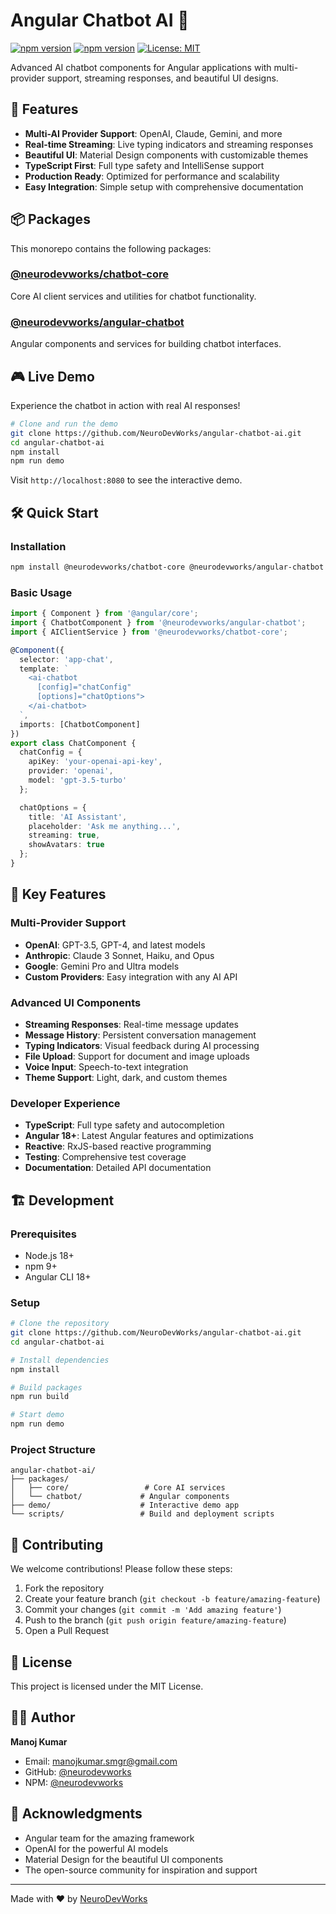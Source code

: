 # Angular Chatbot AI 🤖

[![npm version](https://badge.fury.io/js/%40neurodevworks%2Fchatbot-core.svg)](https://www.npmjs.com/package/@neurodevworks/chatbot-core)
[![npm version](https://badge.fury.io/js/%40neurodevworks%2Fangular-chatbot.svg)](https://www.npmjs.com/package/@neurodevworks/angular-chatbot)
[![License: MIT](https://img.shields.io/badge/License-MIT-yellow.svg)](https://opensource.org/licenses/MIT)

Advanced AI chatbot components for Angular applications with multi-provider support, streaming responses, and beautiful UI designs.

## 🚀 Features

- **Multi-AI Provider Support**: OpenAI, Claude, Gemini, and more
- **Real-time Streaming**: Live typing indicators and streaming responses
- **Beautiful UI**: Material Design components with customizable themes
- **TypeScript First**: Full type safety and IntelliSense support
- **Production Ready**: Optimized for performance and scalability
- **Easy Integration**: Simple setup with comprehensive documentation

## 📦 Packages

This monorepo contains the following packages:

### [@neurodevworks/chatbot-core](https://www.npmjs.com/package/@neurodevworks/chatbot-core)
Core AI client services and utilities for chatbot functionality.

### [@neurodevworks/angular-chatbot](https://www.npmjs.com/package/@neurodevworks/angular-chatbot)
Angular components and services for building chatbot interfaces.

## 🎮 Live Demo

Experience the chatbot in action with real AI responses!

```bash
# Clone and run the demo
git clone https://github.com/NeuroDevWorks/angular-chatbot-ai.git
cd angular-chatbot-ai
npm install
npm run demo
```

Visit `http://localhost:8080` to see the interactive demo.

## 🛠️ Quick Start

### Installation

```bash
npm install @neurodevworks/chatbot-core @neurodevworks/angular-chatbot
```

### Basic Usage

```typescript
import { Component } from '@angular/core';
import { ChatbotComponent } from '@neurodevworks/angular-chatbot';
import { AIClientService } from '@neurodevworks/chatbot-core';

@Component({
  selector: 'app-chat',
  template: `
    <ai-chatbot
      [config]="chatConfig"
      [options]="chatOptions">
    </ai-chatbot>
  `,
  imports: [ChatbotComponent]
})
export class ChatComponent {
  chatConfig = {
    apiKey: 'your-openai-api-key',
    provider: 'openai',
    model: 'gpt-3.5-turbo'
  };

  chatOptions = {
    title: 'AI Assistant',
    placeholder: 'Ask me anything...',
    streaming: true,
    showAvatars: true
  };
}
```

## 🎯 Key Features

### Multi-Provider Support
- **OpenAI**: GPT-3.5, GPT-4, and latest models
- **Anthropic**: Claude 3 Sonnet, Haiku, and Opus
- **Google**: Gemini Pro and Ultra models
- **Custom Providers**: Easy integration with any AI API

### Advanced UI Components
- **Streaming Responses**: Real-time message updates
- **Message History**: Persistent conversation management
- **Typing Indicators**: Visual feedback during AI processing
- **File Upload**: Support for document and image uploads
- **Voice Input**: Speech-to-text integration
- **Theme Support**: Light, dark, and custom themes

### Developer Experience
- **TypeScript**: Full type safety and autocompletion
- **Angular 18+**: Latest Angular features and optimizations
- **Reactive**: RxJS-based reactive programming
- **Testing**: Comprehensive test coverage
- **Documentation**: Detailed API documentation

## 🏗️ Development

### Prerequisites
- Node.js 18+
- npm 9+
- Angular CLI 18+

### Setup
```bash
# Clone the repository
git clone https://github.com/NeuroDevWorks/angular-chatbot-ai.git
cd angular-chatbot-ai

# Install dependencies
npm install

# Build packages
npm run build

# Start demo
npm run demo
```

### Project Structure
```
angular-chatbot-ai/
├── packages/
│   ├── core/                 # Core AI services
│   └── chatbot/             # Angular components
├── demo/                    # Interactive demo app
└── scripts/                 # Build and deployment scripts
```

## 🤝 Contributing

We welcome contributions! Please follow these steps:

1. Fork the repository
2. Create your feature branch (`git checkout -b feature/amazing-feature`)
3. Commit your changes (`git commit -m 'Add amazing feature'`)
4. Push to the branch (`git push origin feature/amazing-feature`)
5. Open a Pull Request

## 📄 License

This project is licensed under the MIT License.

## 👨‍💻 Author

**Manoj Kumar**
- Email: manojkumar.smgr@gmail.com
- GitHub: [@neurodevworks](https://github.com/neurodevworks)
- NPM: [@neurodevworks](https://www.npmjs.com/~neurodevworks)

## 🙏 Acknowledgments

- Angular team for the amazing framework
- OpenAI for the powerful AI models
- Material Design for the beautiful UI components
- The open-source community for inspiration and support

---

Made with ❤️ by [NeuroDevWorks](https://github.com/NeuroDevWorks)